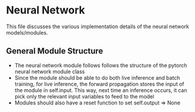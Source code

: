 # Neural Network

This file discusses the various implementation details of the neural network models/modules.

## General Module Structure

- The neural network module follows follows the structure of the pytorch neural network module class
- Since the module should be able to do both live inference and batch training, for live inference, the forward propagation stores the input of the module in self.input. This way, next time an inference occurs, it can pick only the relevant input variables to feed to the model
- Modules should also have a reset function to set self.output => None
